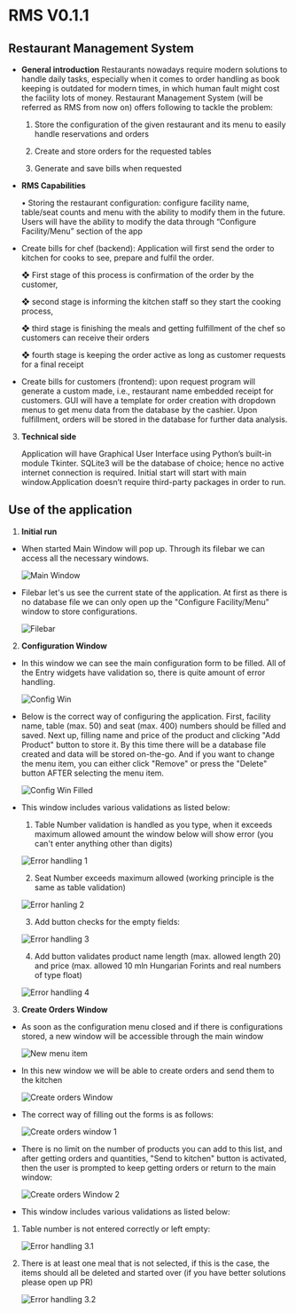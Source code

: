 
# RMS V0.1.1
## Restaurant Management System 

 - **General introduction**
	Restaurants nowadays require modern solutions to handle daily tasks, especially when it comes to order handling as book keeping is outdated for modern times, in which human fault might cost the facility lots of money. Restaurant Management System (will be referred as RMS from now on) offers following to tackle the problem:

	1. Store the configuration of the given restaurant and its menu to easily handle reservations and orders

	2. Create and store orders for the requested tables

	3. Generate and save bills when requested
	
 - **RMS Capabilities**

	• Storing the restaurant configuration: configure facility name, table/seat counts and menu with the ability to modify them in the future. Users will have the ability to modify the data through “Configure Facility/Menu” section of the app


 - Create bills for chef (backend): Application will first send the order to  kitchen for cooks to see, prepare and fulfil the order.
   
	❖ First stage of this process is confirmation of the order by the	customer,

	❖ second stage is informing the kitchen staff so they start the cooking process,

	❖ third stage is finishing the meals and getting fulfillment of the chef so customers can receive their orders

	❖ fourth stage is keeping the order active as long as customer requests for a final receipt

 - Create bills for customers (frontend): upon request program will
   generate a custom made, i.e., restaurant name  embedded
   receipt for customers. GUI will have a template for order creation
   with dropdown menus to get menu data from the database by the
   cashier. Upon fulfillment, orders will be stored in the database for
   further data analysis. 

3. **Technical side**

	Application will have Graphical User Interface using Python’s built-in module Tkinter. SQLite3 will be the database of choice; hence no active internet connection is required. Initial start will start with main window.Application doesn’t require third-party packages in order to run.


## Use of the application

1. **Initial run**

- When started Main Window will pop up. Through its filebar we can access all the necessary windows.

   ![Main Window](https://github.com/nurlan-aliyev/RMSV0.1.1/blob/9617897106429e6d8a990bc693b6aae53da14bda/assets/bast/main_w.png)

- Filebar let's us see the current state of the application. At first as there is no database file we can only open up the "Configure Facility/Menu" window to store configurations.

   ![Filebar](https://github.com/nurlan-aliyev/RMSV0.1.1/blob/9617897106429e6d8a990bc693b6aae53da14bda/assets/bast/main_w2.png)

2. **Configuration Window**

- In this window we can see the main configuration form to be filled. All of the Entry widgets have validation so, there is quite amount of error handling.

   ![Config Win](https://github.com/nurlan-aliyev/RMSV0.1.1/blob/9617897106429e6d8a990bc693b6aae53da14bda/assets/bast/config_m.png)

- Below is the correct way of configuring the application. First, facility name, table (max. 50) and seat (max. 400) numbers should be filled and saved. Next up, filling name and price of the product and clicking "Add Product" button to store it. By this time there will be a database file created and data will be stored on-the-go. And if you want to change the menu item, you can either click "Remove" or press the "Delete" button AFTER selecting the menu item. 

   ![Config Win Filled](https://github.com/nurlan-aliyev/RMSV0.1.1/blob/90e3e465fe90150ea18a93059e357fc1d3201823/assets/bast/config_m1.png)
   
- This window includes various validations as listed below:


  1. Table Number validation is handled as you type, when it exceeds maximum allowed amount the window below will show error (you can't enter anything other than digits) 

   ![Error handling 1](https://github.com/nurlan-aliyev/RMSV0.1.1/blob/90e3e465fe90150ea18a93059e357fc1d3201823/assets/bast/config_m_tval.png)
   
  2. Seat Number exceeds maximum allowed (working principle is the same as table validation)
 
   ![Error hanling 2](https://github.com/nurlan-aliyev/RMSV0.1.1/blob/90e3e465fe90150ea18a93059e357fc1d3201823/assets/bast/config_m_sval.png)
   
  3. Add button checks for the empty fields:
  
   ![Error handling 3](https://github.com/nurlan-aliyev/RMSV0.1.1/blob/1619cdf36d6ff237ff3096204ff1ca49ba97a7b6/assets/bast/config_m_addval1.png)
   
  4. Add button validates product name length (max. allowed length 20) and price (max. allowed 10 mln Hungarian Forints and real numbers of type float)
  
   ![Error handling 4](https://github.com/nurlan-aliyev/RMSV0.1.1/blob/9c9aadf0ffebf62bbab87761098e737cf5985cb9/assets/bast/config_m_addval2.png)
   
   
3. **Create Orders Window**

- As soon as the configuration menu closed and if there is configurations stored, a new window will be accessible through the main window

   ![New menu item](https://github.com/nurlan-aliyev/RMSV0.1.1/blob/9c9aadf0ffebf62bbab87761098e737cf5985cb9/assets/bast/main_w3.png)
   
- In this new window we will be able to create orders and send them to the kitchen

   ![Create orders Window](https://github.com/nurlan-aliyev/RMSV0.1.1/blob/8805825680f721421ff8bf78c126c0d1eda394ec/assets/bast/cr_order.png)
   
- The correct way of filling out the forms is as follows:

   ![Create orders window 1](https://github.com/nurlan-aliyev/RMSV0.1.1/blob/aeecf17a0adf24a12c207e63d1caadf6ddef6ddb/assets/bast/cr_order_1.png)
 
- There is no limit on the number of products you can add to this list, and after getting orders and quantities, "Send to kitchen" button is activated, then the user is prompted to keep getting orders or return to the main window:

   ![Create orders Window 2](https://github.com/nurlan-aliyev/RMSV0.1.1/blob/7db1237d70eb7b77a1f472a801d49e617d888ad3/assets/bast/cr_order_4.png)
   
- This window includes various validations as listed below:

1. Table number is not entered correctly or left empty:

   ![Error handling 3.1](https://github.com/nurlan-aliyev/RMSV0.1.1/blob/bc84dbb167720ad86f33f6d6f0018669fd955200/assets/bast/cr_order_3.png)


2. There is at least one meal that is not selected, if this is the case, the items should all be deleted and started over (if you have better solutions please open up PR)

   ![Error handling 3.2](https://github.com/nurlan-aliyev/RMSV0.1.1/blob/a5d64530f0c8826b5710586fa40068ff465d6fac/assets/bast/cr_order_2.png)
   

